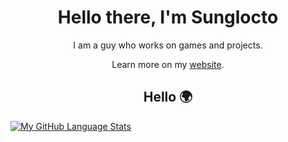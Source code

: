 

<h1 align="center" >Hello there, I'm Sunglocto</h1> 

<p align="center">I am a guy who works on games and projects.</p>
<p align="center"> Learn more on my <a href="https://sunglocto.xyz">website</a>.</p>

<h2 align="center">Hello 🌍</h2>

[![My GitHub Language Stats](https://github-readme-stats.vercel.app/api/top-langs/?username=sunglocto&langs_count=5&theme=tokyonight)]()
